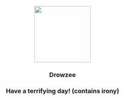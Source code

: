 <p align="center">
    <img src="https://raw.githubusercontent.com/PokeAPI/sprites/master/sprites/pokemon/96.png" width="150" height="150">
</p>
<h3 align="center"> <b>Drowzee</b></h3>
<h3 align="center">Have a terrifying day! (contains irony)</h3>
